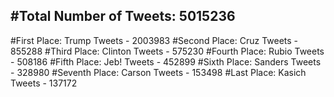#Total Number of Tweets: 5015236 
---
#First Place: Trump Tweets - 2003983
#Second Place: Cruz Tweets - 855288
#Third Place: Clinton Tweets - 575230
#Fourth Place: Rubio Tweets - 508186
#Fifth Place: Jeb! Tweets - 452899
#Sixth Place: Sanders Tweets - 328980
#Seventh Place: Carson Tweets - 153498
#Last Place: Kasich Tweets - 137172
